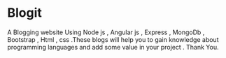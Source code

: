 # Blogit
A Blogging website Using Node js , Angular js , Express , MongoDb , Bootstrap , Html , css .These blogs will help you to gain knowledge about programming languages and add some value in your project . Thank You.
